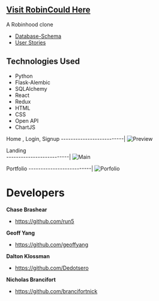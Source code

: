 ## [Visit RobinCould Here](https://robinhood-aa.herokuapp.com/)
 A Robinhood clone
   *  [Database-Schema](https://github.com/brancifortnick/RobinCould/wiki/Database-Schema)
   *  [User Stories](https://github.com/brancifortnick/RobinCould/wiki/User-Stories)
   
## Technologies Used
 - Python
 - Flask-Alembic
 - SQLAlchemy
 - React
 - Redux
 - HTML
 - CSS
 - Open API
 - ChartJS
 


Home , Login, Signup
--------------------------|
![Preview](https://gyazo.com/659a22cb2a7c7f7609e950daceafcb28.gif)

Landing                    
--------------------------| 
![Main](https://gyazo.com/ca7184f1da706e6073537cca355b4136.jpeg)

Portfolio
--------------------------| 
![Porfolio](https://gyazo.com/28579c7e101c7f8ba72960d706172ff7.jpeg)
<!-- <img src='https://gyazo.com/28579c7e101c7f8ba72960d706172ff7.jpeg' align-text='center' alt='portfolio' width='960' height='500' /> -->
 


# Developers

 **Chase Brashear**
  * https://github.com/run5

 **Geoff Yang**
  * https://github.com/geoffyang

 **Dalton Klossman**
  * https://github.com/Dedotsero

 **Nicholas Brancifort**
  * https://github.com/brancifortnick
  
<!-- <img src="https://gyazo.com/28579c7e101c7f8ba72960d706172ff7.jpeg" alt="portfolio-page" width="500" height="350"> -->
<!-- Login Page 
--------------------------|
<img src="https://i.gyazo.com/298fa426462efce84d632b3b36d60d0a.jpg" alt="login-page" width="500" height="350">
 -->
<!-- Signup Page 
--------------------------|
<img src="https://gyazo.com/69791253144626a93731f735414ecbc7.jpeg" style="text-align: right" alt="sign-up-page" width="500" height="350"> -->

<!-->
